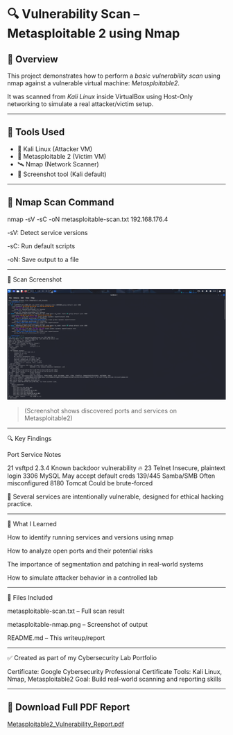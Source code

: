 # 🔍 Vulnerability Scan – Metasploitable 2 using Nmap

## 📘 Overview

This project demonstrates how to perform a *basic vulnerability scan* using nmap against a vulnerable virtual machine: *Metasploitable2*.

It was scanned from *Kali Linux* inside VirtualBox using Host-Only networking to simulate a real attacker/victim setup.

---

## 🧰 Tools Used

- 🐧 Kali Linux (Attacker VM)
- 🧱 Metasploitable 2 (Victim VM)
- 🛰️ Nmap (Network Scanner)
- 📸 Screenshot tool (Kali default)

---

## 🧪 Nmap Scan Command


nmap -sV -sC -oN metasploitable-scan.txt 192.168.176.4

-sV: Detect service versions

-sC: Run default scripts

-oN: Save output to a file



---

📎 Scan Screenshot

![Nmap Scan Output](metasploitable-nmap.png)


> (Screenshot shows discovered ports and services on Metasploitable2)




---

🔍 Key Findings

Port	Service	Notes

21	vsftpd 2.3.4	Known backdoor vulnerability 🔥
23	Telnet	Insecure, plaintext login
3306	MySQL	May accept default creds
139/445	Samba/SMB	Often misconfigured
8180	Tomcat	Could be brute-forced


🧨 Several services are intentionally vulnerable, designed for ethical hacking practice.


---

🎯 What I Learned

How to identify running services and versions using nmap

How to analyze open ports and their potential risks

The importance of segmentation and patching in real-world systems

How to simulate attacker behavior in a controlled lab



---

📁 Files Included

metasploitable-scan.txt – Full scan result

metasploitable-nmap.png – Screenshot of output

README.md – This writeup/report



---

✅ Created as part of my Cybersecurity Lab Portfolio

Certificate: Google Cybersecurity Professional Certificate
Tools: Kali Linux, Nmap, Metasploitable2
Goal: Build real-world scanning and reporting skills

---

## 📄 Download Full PDF Report

[Metasploitable2_Vulnerability_Report.pdf](./Metasploitable2_Vulnerability_Report.pdf)
